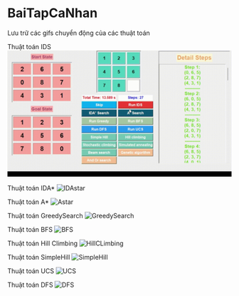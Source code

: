 # BaiTapCaNhan
Lưu trữ các gifs chuyển động của các thuật toán

Thuật toán IDS
![IDS](https://github.com/DangTranAnhQuan/BaiTapCaNhan/blob/main/IDS.gif)

Thuật toán IDA*
![IDAstar](https://github.com/DangTranAnhQuan/BaiTapCaNhan/blob/main/IDAstar.gif)

Thuật toán A*
![Astar](https://github.com/DangTranAnhQuan/BaiTapCaNhan/blob/main/Astar.gif)

Thuật toán GreedySearch
![GreedySearch](https://github.com/DangTranAnhQuan/BaiTapCaNhan/blob/main/GreedySearch.gif)

Thuật toán BFS
![BFS](https://github.com/DangTranAnhQuan/BaiTapCaNhan/blob/main/BFS.gif)

Thuật toán Hill Climbing
![HillCLimbing](https://github.com/DangTranAnhQuan/BaiTapCaNhan/blob/main/HillClimbing.gif)

Thuật toán SimpleHill
![SimpleHill](https://github.com/DangTranAnhQuan/BaiTapCaNhan/blob/main/SimpleHill.gif)

Thuật toán UCS
![UCS](https://github.com/DangTranAnhQuan/BaiTapCaNhan/blob/main/UCS.gif)

Thuật toán DFS
![DFS](https://github.com/DangTranAnhQuan/BaiTapCaNhan/blob/main/DFS.gif)
